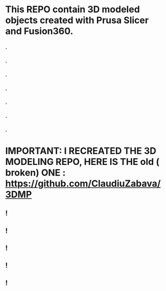 # This REPO contain 3D modeled objects created with Prusa Slicer and Fusion360.
### .
### .
### .
### .
### .
### .
### .
# IMPORTANT: I RECREATED THE 3D MODELING REPO, HERE IS THE old ( broken)  ONE : https://github.com/ClaudiuZabava/3DMP
## !
## !
## !
## ! 
## !
